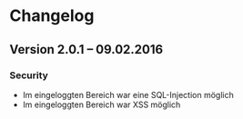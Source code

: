 Changelog
=========

Version 2.0.1 – 09.02.2016
--------------------------

### Security

* Im eingeloggten Bereich war eine SQL-Injection möglich
* Im eingeloggten Bereich war XSS möglich
